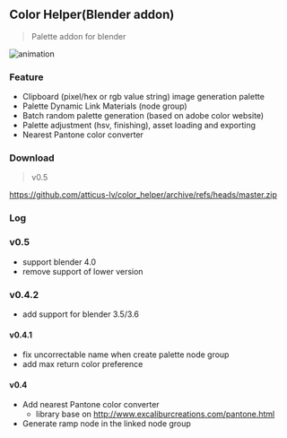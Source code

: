 ## Color Helper(Blender addon)
> Palette addon for blender

![animation](res/animation.gif)
### Feature
+ Clipboard (pixel/hex or rgb value string) image generation palette
+ Palette Dynamic Link Materials (node group)
+ Batch random palette generation (based on adobe color website)
+ Palette adjustment (hsv, finishing), asset loading and exporting
+ Nearest Pantone color converter

### Download
> v0.5

https://github.com/atticus-lv/color_helper/archive/refs/heads/master.zip

### Log

### v0.5
+ support blender 4.0
+ remove support of lower version

### v0.4.2
+ add support for blender 3.5/3.6

#### v0.4.1
+ fix uncorrectable name when create palette node group
+ add max return color preference

#### v0.4
+ Add nearest Pantone color converter
  + library base on http://www.excaliburcreations.com/pantone.html
+ Generate ramp node in the linked node group
